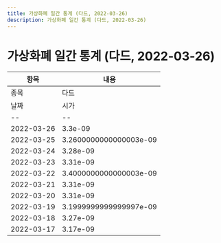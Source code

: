 ```yaml
---
title: 가상화폐 일간 통계 (다드, 2022-03-26)
description: 가상화폐 일간 통계 (다드, 2022-03-26)
---
```


가상화폐 일간 통계 (다드, 2022-03-26)
===

|항목|내용|
|--|--|
|종목|다드||마켓|BTC-DAD||종류|일 단위 캔들||기간|2022-03-17T09:00:00 - 2022-03-26T09:00:00|
|날짜|시가|저가|고가|종가|비고|
|--|--|--|--|--|--|
|2022-03-26|3.3e-09|3.15e-09|3.3e-09|3.1999999999999997e-09|    |
|2022-03-25|3.2600000000000003e-09|3.18e-09|3.61e-09|3.2600000000000003e-09|    |
|2022-03-24|3.28e-09|3.16e-09|3.3699999999999997e-09|3.2499999999999997e-09|    |
|2022-03-23|3.31e-09|3.1999999999999997e-09|3.39e-09|3.28e-09|    |
|2022-03-22|3.4000000000000003e-09|3.2499999999999997e-09|3.44e-09|3.34e-09|    |
|2022-03-21|3.31e-09|3.24e-09|3.48e-09|3.41e-09|    |
|2022-03-20|3.31e-09|3.23e-09|3.39e-09|3.36e-09|    |
|2022-03-19|3.1999999999999997e-09|3.16e-09|3.36e-09|3.31e-09|    |
|2022-03-18|3.27e-09|3.1999999999999997e-09|3.4000000000000003e-09|3.1999999999999997e-09|    |
|2022-03-17|3.17e-09|3.02e-09|3.45e-09|3.24e-09|    |
